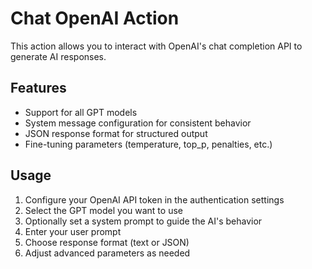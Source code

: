 
# Chat OpenAI Action

This action allows you to interact with OpenAI's chat completion API to generate AI responses.

## Features
- Support for all GPT models
- System message configuration for consistent behavior
- JSON response format for structured output
- Fine-tuning parameters (temperature, top_p, penalties, etc.)

## Usage
1. Configure your OpenAI API token in the authentication settings
2. Select the GPT model you want to use
3. Optionally set a system prompt to guide the AI's behavior
4. Enter your user prompt
5. Choose response format (text or JSON)
6. Adjust advanced parameters as needed

